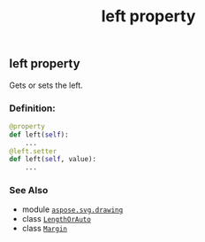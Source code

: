 ﻿---
title: left property
second_title: Aspose.SVG for Python via .NET API References
description: 
type: docs
weight: 40
url: /python-net/aspose.svg.drawing/margin/left/
is_root: false
---

## left property


Gets or sets the left.
### Definition:
```python
@property
def left(self):
    ...
@left.setter
def left(self, value):
    ...
```

### See Also
* module [`aspose.svg.drawing`](../../)
* class [`LengthOrAuto`](/svg/python-net/aspose.svg.drawing/lengthorauto)
* class [`Margin`](/svg/python-net/aspose.svg.drawing/margin)
